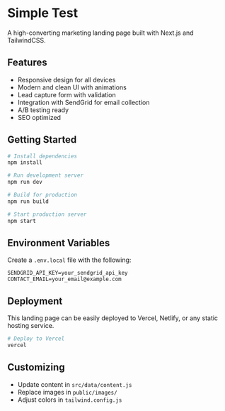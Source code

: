 # Simple Test

A high-converting marketing landing page built with Next.js and TailwindCSS.

## Features

- Responsive design for all devices
- Modern and clean UI with animations
- Lead capture form with validation
- Integration with SendGrid for email collection
- A/B testing ready
- SEO optimized

## Getting Started

```bash
# Install dependencies
npm install

# Run development server
npm run dev

# Build for production
npm run build

# Start production server
npm start
```

## Environment Variables

Create a `.env.local` file with the following:

```
SENDGRID_API_KEY=your_sendgrid_api_key
CONTACT_EMAIL=your_email@example.com
```

## Deployment

This landing page can be easily deployed to Vercel, Netlify, or any static hosting service.

```bash
# Deploy to Vercel
vercel
```

## Customizing

- Update content in `src/data/content.js`
- Replace images in `public/images/`
- Adjust colors in `tailwind.config.js`
